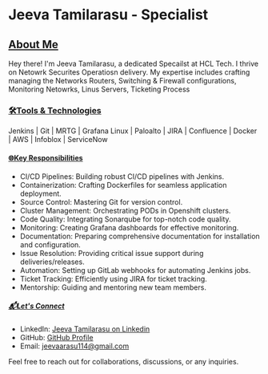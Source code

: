 # Jeeva Tamilarasu - Specialist 

## <u>About Me</u>
Hey there! I'm Jeeva Tamilarasu, a dedicated Specailst at HCL Tech. I thrive on Netowrk Securites Operatiosn delivery. My expertise includes crafting  managing the Networks Routers, Switching & Firewall configurations, Monitoring Netowrks, Linus Servers, Ticketing Process

### <u>🛠️Tools & Technologies</u>
Jenkins | Git | MRTG | Grafana
Linux | Paloalto | JIRA | Confluence | Docker |
AWS | Infoblox | ServiceNow

#### <u>🌐Key Responsibilities</u>
- CI/CD Pipelines: Building robust CI/CD pipelines with Jenkins.
- Containerization: Crafting Dockerfiles for seamless application deployment.
- Source Control: Mastering Git for version control.
- Cluster Management: Orchestrating PODs in Openshift clusters.
- Code Quality: Integrating Sonarqube for top-notch code quality.
- Monitoring: Creating Grafana dashboards for effective monitoring.
- Documentation: Preparing comprehensive documentation for installation and configuration.
- Issue Resolution: Providing critical issue support during deliveries/releases.
- Automation: Setting up GitLab webhooks for automating Jenkins jobs.
- Ticket Tracking: Efficiently using JIRA for ticket tracking.
- Mentorship: Guiding and mentoring new team members.

##### <u>📬Let's Connect</u>
- LinkedIn: [Jeeva Tamilarasu on Linkedin](www.linkedin.com/in/mathigo119645arasu)
- GitHub: [GitHub Profile](https://github.com/JeevaArasu)
- Email: jeevaarasu114@gmail.com
  
Feel free to reach out for collaborations, discussions, or any inquiries.
